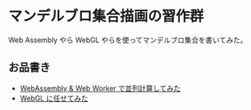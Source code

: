 # マンデルブロ集合描画の習作群

Web Assembly やら WebGL やらを使ってマンデルブロ集合を書いてみた。

## お品書き

- [WebAssembly & Web Worker で並列計算してみた](wasm/)
- [WebGL に任せてみた](webgl/)
